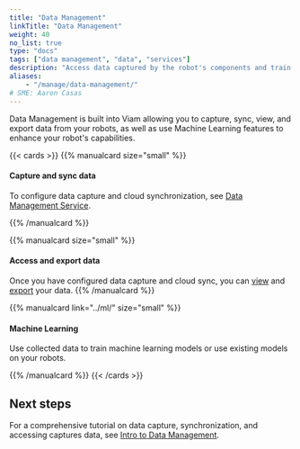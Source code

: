 ```yaml
---
title: "Data Management"
linkTitle: "Data Management"
weight: 40
no_list: true
type: "docs"
tags: ["data management", "data", "services"]
description: "Access data captured by the robot's components and train image classification models on the data."
aliases:
    - "/manage/data-management/"
# SME: Aaron Casas
---
```


Data Management is built into Viam allowing you to capture, sync, view, and export data from your robots, as well as use Machine Learning features to enhance your robot's capabilities.

{{< cards >}}
{{% manualcard size="small" %}}
<h4>Capture and sync data</h4>
<p>To configure data capture and cloud synchronization, see <a href="../../services/data/">Data Management Service</a>.</p>
{{% /manualcard %}}

{{% manualcard size="small" %}}
<h4>Access and export data</h4>
Once you have configured data capture and cloud sync, you can <a href="/manage/data/view/">view</a> and <a href="/manage/data/export/">export</a> your data.
{{% /manualcard %}}

{{% manualcard link="../ml/" size="small" %}}
<h4>Machine Learning</h4>
<p>Use collected data to train machine learning models or use existing models on your robots.</p>
{{% /manualcard %}}
{{< /cards >}}

## Next steps

For a comprehensive tutorial on data capture, synchronization, and accessing captures data, see [Intro to Data Management](../../tutorials/services/data-management-tutorial/).
